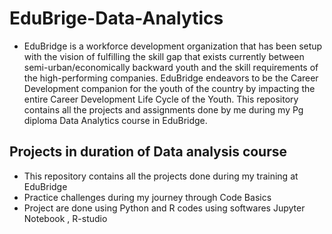 # EduBrige-Data-Analytics

- EduBridge is a workforce development organization that has been setup with the vision of fulfilling the skill gap that exists currently between semi-urban/economically backward youth and the skill requirements of the high-performing companies. EduBridge endeavors to be the Career Development companion for the youth of the country by impacting the entire Career Development Life Cycle of the Youth. This repository contains all the projects and assignments done by me during my Pg diploma Data Analytics course in EduBridge.

## Projects in duration of Data analysis course

- This repository contains all the projects done during my training at EduBridge
- Practice challenges during my journey through Code Basics
- Project are done using Python and R codes using softwares Jupyter Notebook , R-studio
